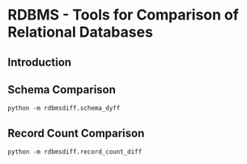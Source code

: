 # RDBMS - Tools for Comparison of Relational Databases

## Introduction

## Schema Comparison

```
python -m rdbmsdiff.schema_dyff
```

## Record Count Comparison

```
python -m rdbmsdiff.record_count_diff
```
